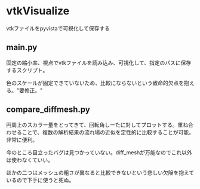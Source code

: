 # vtkVisualize
vtkファイルをpyvistaで可視化して保存する

## main.py

固定の縮小率、視点でvtkファイルを読み込み、可視化して、指定のパスに保存するスクリプト。

色のスケールが固定できていないため、比較にならないという致命的欠点を抱える。"要修正。"

## compare_diffmesh.py

円周上のスカラー量をとってきて、回転角しーたに対してプロットする。重ね合わせることで、複数の解析結果の流れ場の近似を定性的に比較することが可能。非常に便利。

今のところ目立ったバグは見つかっていない。diff_meshが万能なのでこれ以外は使わなくていい。

ほかの二つはメッシュの粗さが異なると比較できないという悲しい欠陥を抱えているので下手に使うと死ぬ。

